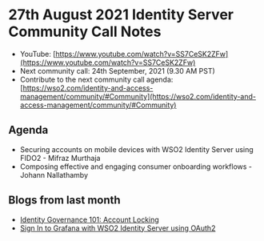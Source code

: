 # 27th August 2021 Identity Server Community Call Notes

-   YouTube: [https://www.youtube.com/watch?v=SS7CeSK2ZFw](https://www.youtube.com/watch?v=SS7CeSK2ZFw)
-   Next community call: 24th September, 2021 (9.30 AM PST)
-   Contribute to the next community call agenda: [https://wso2.com/identity-and-access-management/community/#Community](https://wso2.com/identity-and-access-management/community/#Community)

## Agenda

-   Securing accounts on mobile devices with WSO2 Identity Server using FIDO2 - Mifraz Murthaja
-   Composing effective and engaging consumer onboarding workflows - Johann Nallathamby
  

## Blogs from last month

* [Identity Governance 101: Account Locking](https://everything1know.wordpress.com/2021/08/21/identity-governance-101-account-locking/)
* [Sign In to Grafana with WSO2 Identity Server using OAuth2](https://shanchathusanda.medium.com/sign-in-to-grafana-with-wso2-identity-server-using-oauth2-adbce98d362c)
